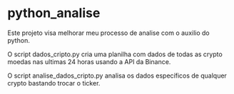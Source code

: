 # python_analise

Este projeto visa melhorar meu processo de analise com o auxilio do python.

O script dados_cripto.py cria uma planilha com dados de todas as crypto moedas nas ultimas 24 horas usando a API da Binance.

O script analise_dados_cripto.py analisa os dados específicos de qualquer crypto bastando trocar o ticker.
